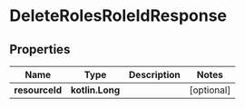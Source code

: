 
# DeleteRolesRoleIdResponse

## Properties
| Name | Type | Description | Notes |
| ------------ | ------------- | ------------- | ------------- |
| **resourceId** | **kotlin.Long** |  |  [optional] |



